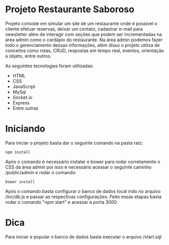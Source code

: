 # Projeto Restaurante Saboroso

Projeto consiste em simular um site de um restaurante onde é possível o cliente efetuar reservas, deixar um contato, cadastrar e-mail para newsletter além de interagir com seções que podem ser incrementadas na área admin como o cardápio do restaurante. Na área admin podemos fazer todo o gerenciamento dessas informações, além disso o projeto utiliza de conceitos como rotas, CRUD, respostas em tempo real, eventos, orientação a objeto, entre outros.

As seguintes tecnologias foram utilizadas:

- HTML
- CSS
- JavaScript
- MySql
- Socket.io
- Express
- Entre outras

# Iniciando

Para iniciar o projeto basta dar o seguinte comando na pasta raíz:

```
npm install
```

Após o comando é necessário instalar o bower para rodar corretamente o CSS da área admin por isso é necessário acessar o seguinte caminho /public/admin e rodar o comando:

```
bower install
```

Após o comando basta configurar o banco de dados local indo no arquivo /inc/db.js e passar as respectivas configurações. Feito essas etapas basta rodar o comando "npm start" e acessar a porta 3000.

# Dica

Para iniciar e popular o banco de dados basta executar o arquivo /start.sql
